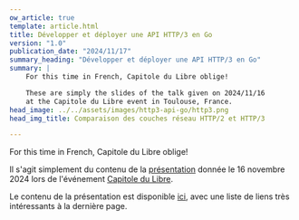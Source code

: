 ```yaml
---
ow_article: true
template: article.html
title: Développer et déployer une API HTTP/3 en Go
version: "1.0"
publication_date: "2024/11/17"
summary_heading: "Développer et déployer une API HTTP/3 en Go"
summary: |
    For this time in French, Capitole du Libre oblige!

    These are simply the slides of the talk given on 2024/11/16
    at the Capitole du Libre event in Toulouse, France.
head_image: ../../assets/images/http3-api-go/http3.png
head_img_title: Comparaison des couches réseau HTTP/2 et HTTP/3

---
```


For this time in French, Capitole du Libre oblige!

Il s'agit simplement du contenu de la
[présentation](https://cfp.capitoledulibre.org/cdl-2024/talk/V7SK3N/)
donnée le 16 novembre 2024 lors de l'événement
[Capitole du Libre](https://capitoledulibre.org/).

Le contenu de la présentation est disponible
[ici](../../assets/documents/http3/20241116-http3-cdl.pdf),
avec une liste de liens très intéressants à la dernière page.

